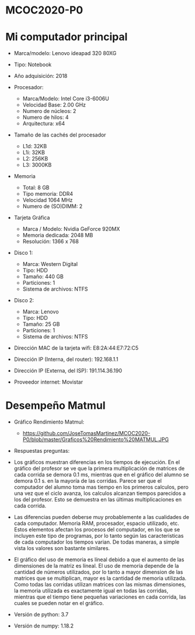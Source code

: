 # MCOC2020-P0

# Mi computador principal

* Marca/modelo: Lenovo ideapad 320 80XG
* Tipo: Notebook
* Año adquisición: 2018
* Procesador:
  * Marca/Modelo: Intel Core i3-6006U
  * Velocidad Base: 2.00 GHz
  * Numero de núcleos: 2 
  * Numero de hilos: 4
  * Arquitectura: x64

* Tamaño de las cachés del procesador
  * L1d: 32KB
  * L1i: 32KB
  * L2: 256KB
  * L3: 3000KB
* Memoria 
  * Total: 8 GB
  * Tipo memoria: DDR4
  * Velocidad 1064 MHz
  * Numero de (SO)DIMM: 2
* Tarjeta Gráfica
  * Marca / Modelo: Nvidia GeForce 920MX
  * Memoria dedicada: 2048 MB
  * Resolución: 1366 x 768
* Disco 1: 
  * Marca: Western Digital
  * Tipo: HDD
  * Tamaño: 440 GB
  * Particiones: 1
  * Sistema de archivos: NTFS
* Disco 2: 
  * Marca: Lenovo
  * Tipo: HDD
  * Tamaño: 25 GB
  * Particiones: 1
  * Sistema de archivos: NTFS

  
* Dirección MAC de la tarjeta wifi: E8:2A:44:E7:72:C5 
* Dirección IP (Interna, del router): 192.168.1.1
* Dirección IP (Externa, del ISP): 191.114.36.190
* Proveedor internet: Movistar

# Desempeño Matmul
* Gráfico Rendimiento Matmul:
  * https://github.com/JoseTomasMartinez/MCOC2020-P0/blob/master/Graficos%20Rendimiento%20MATMUL.JPG

* Respuestas preguntas:
 * Los gráficos muestran diferencias en los tiempos de ejecución. En el gráfico del profesor se ve que la primera multiplicación de matrices de cada corrida
   se demora 0.1 ms, mientras que en el gráfico del alumno se demora 0.1 s. en la mayoría de las corridas. Parece ser que el computador del alumno toma mas
   tiempo en los primeros calculos, pero una vez que el ciclo avanza, los calculos alcanzan tiempos parecidos a los del profesor. Esto se demuestra en las 
   últimas multiplicaciones en cada corrida.
 * Las diferencias pueden deberse muy probablemente a las cualidades de cada computador. Memoria RAM, procesador, espacio utilizado, etc. Estos elementos 
   afectan los procesos del computador, en los que se incluyen este tipo de programas, por lo tanto según las caracteristicas de cada computador los tiempos
   varian. De todas maneras, a simple vista los valores son bastante similares.
 * El gráfico del uso de memoria es líneal debido a que el aumento de las dimensiones de la matriz es líneal. El uso de memoria depende de la cantidad de números
   utilizados, por lo tanto a mayor dimension de las matrices que se multiplican, mayor es la cantidad de memoria utilizada. Como todas las corridas utilizan matrices
   con las mismas dimensiones, la memoria utilizada es exactamente igual en todas las corridas, mientras que el tiempo tiene pequeñas variaciones en cada corrida, las 
   cuales se pueden notar en el gráfico.
 * Versión de python: 3.7
 * Versión de numpy: 1.18.2
 

